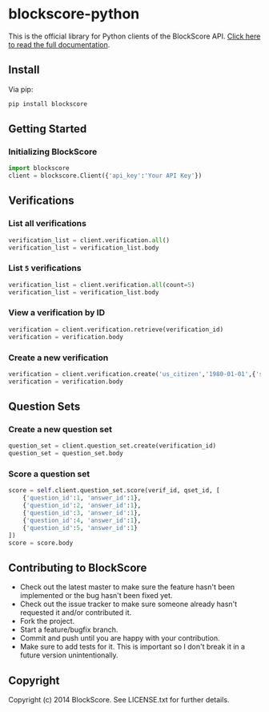 # blockscore-python

This is the official library for Python clients of the BlockScore API. [Click here to read the full documentation](https://manage.blockscore.com/docs).

## Install

Via pip:

```sh
pip install blockscore
```

## Getting Started

### Initializing BlockScore

```python
import blockscore
client = blockscore.Client({'api_key':'Your API Key'})
```

## Verifications
    
### List all verifications

```python
verification_list = client.verification.all()
verification_list = verification_list.body
```

### List `5` verifications

```python
verification_list = client.verification.all(count=5)
verification_list = verification_list.body
```
    
### View a verification by ID

```python
verification = client.verification.retrieve(verification_id)
verification = verification.body
```

### Create a new verification

```python
verification = client.verification.create('us_citizen','1980-01-01',{'ssn': '0000'},{'first': 'john', 'last': 'doe'},{'street1': '1 Infinite Loop', 'city': 'Palo Alto', 'state': 'ca', 'postal_code': '94309', 'country': 'us'})
verification = verification.body
```

## Question Sets

### Create a new question set

```python
question_set = client.question_set.create(verification_id)
question_set = question_set.body
```

### Score a question set

```python
score = self.client.question_set.score(verif_id, qset_id, [
	{'question_id':1, 'answer_id':1},
	{'question_id':2, 'answer_id':1},
	{'question_id':3, 'answer_id':1},
	{'question_id':4, 'answer_id':1},
	{'question_id':5, 'answer_id':1}
])
score = score.body
```

## Contributing to BlockScore
 
* Check out the latest master to make sure the feature hasn't been implemented or the bug hasn't been fixed yet.
* Check out the issue tracker to make sure someone already hasn't requested it and/or contributed it.
* Fork the project.
* Start a feature/bugfix branch.
* Commit and push until you are happy with your contribution.
* Make sure to add tests for it. This is important so I don't break it in a future version unintentionally.

## Copyright

Copyright (c) 2014 BlockScore. See LICENSE.txt for
further details.
